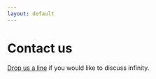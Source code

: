 ```yaml
---
layout: default
---
```


<div class="section careers">
  <div class="container">
  <h1 class="text-center">
    <p class="m-5">
      <i class="fa fa-5x fa-envelope-o"></i>
    </p>
    Contact us
  </h1>
  <div class="row text-center">
    <div class="offset-md-3 col-md-6">
  <a href="mailto:hello@infinityhealth.io">Drop us a line</a> if you would like to discuss infinity.
  </div>
  </div>
</div>
</div>

